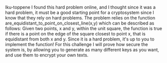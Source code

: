 Iku-toppene
I found this hard problem online, and I thought since it was a hard problem, it must be a good starting point for a cryptosystem since I know that they rely on hard problems. The problem relies on the function are_equidistant_to_point_on_closest_line(x,y) which can be described as follows: Given two points, x and y, within the unit square, the function is true if there is a point on the edge of the square closest to point x, that is equidistant from both x and y. Since it is a hard problem, it's up to you to implement the function! For this challenge I will prove how secure the system is, by allowing you to generate as many different keys as you want, and use them to encrypt your own texts.
